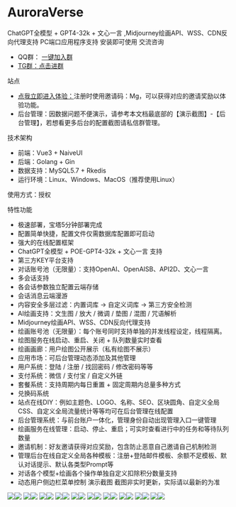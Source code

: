 # AuroraVerse
ChatGPT全模型 + GPT4-32k + 文心一言  ,Midjourney绘画API、WSS、CDN反向代理支持
PC端口应用程序支持 安装即可使用
交流咨询
- QQ群： <a target="_blank" href="http://qm.qq.com/cgi-bin/qm/qr?_wv=1027&k=35_dAT42wzB_EeIwtORTzdJ5XPqDB6KI&authKey=l8E%2Bm37lsE3XabTxwrEPmDecLMOFcTPD11lGtqsvmqltMW4tdZHjmeMGkao%2B%2FwXq&noverify=0&group_code=686489115">一键加入群 
- TG群：<a  target="_blank"  href="https://t.me/+c7OsQs5N2Rg0ZjYx">点击进群</a>

站点
- <a  target="_blank"  href="https://vip.talktoai.club/auth?type=register&invite=Mg">点我立即进入体验：</a>注册时使用邀请码：Mg，可以获得对应的邀请奖励以体验功能。
- 后台管理：因数据问题不便演示，请参考本文档最底部的【演示截图】-【后台管理】，若想看更多后台的配置截图请私信群管理。

技术架构
- 前端：Vue3 + NaiveUI
- 后端：Golang + Gin
- 数据支持：MySQL5.7 + Rkedis
- 运行环境：Linux、Windows、MacOS（推荐使用Linux）

使用方式：授权

特性功能
-  极速部署，宝塔5分钟部署完成
-  配置简单快捷，配置文件仅需数据库配置即可启动
-  强大的在线配置框架
-  ChatGPT全模型 + POE-GPT4-32k + 文心一言 支持
-  第三方KEY平台支持
-  对话账号池（无限量）：支持OpenAI、OpenAISB、API2D、文心一言
-  多会话支持
-  各会话参数独立配置云端存储
-  会话消息云端漫游
-  内容安全多层过滤：内置词库 -> 自定义词库 -> 第三方安全检测
-  AI绘画支持：文生图 / 放大 / 微调 / 垫图 / 混图 / 咒语解析
-  Midjourney绘画API、WSS、CDN反向代理支持
-  绘画账号池（无限量）：每个账号同时支持单独的并发线程设定，线程隔离。
-  绘图服务在线启动、重启、关闭 + 队列数量实时查看
-  绘画画廊：用户绘图公开展示（私有绘图不展示）
-  应用市场：可后台管理动态添加及其他管理
-  用户系统：登陆 / 注册 / 找回密码 / 修改密码等等
-  支付系统：微信 / 支付宝 / 自定义外链
-  套餐系统：支持周期内每日重置 + 固定周期内总量多种方式
-  兑换码系统
-  站点在线DIY：例如主题色、LOGO、名称、SEO、区块圆角、自定义全局CSS、自定义全局流量统计等等均可在后台管理在线配置
-  后台管理系统：与前台账户一体化，管理身份自动出现管理入口一键管理
-  绘画服务在线管理：启动、停止、重启；可实时查看进行中的任务和等待队列数量
-  邀请机制：好友邀请获得对应奖励，包含防止恶意自己邀请自己机制检测
-  管理后台在线自定义全局各种模板：注册+登陆邮件模板、余额不足模板、默认对话提示、默认各类型Prompt等
-  对话各个模型+绘画各个操作单独自定义扣除积分数量支持
-  动态用户侧边栏菜单控制
演示截图
截图非实时更新，实际请以最新的为准

<image src="https://github.com/dylanm199009/AuroraVerse/blob/main/1.png"/><image src="https://github.com/dylanm199009/AuroraVerse/blob/main/2.png"/>
<image src="https://github.com/dylanm199009/AuroraVerse/blob/main/3.png"/><image src="https://github.com/dylanm199009/AuroraVerse/blob/main/4.png"/>
<image src="https://github.com/dylanm199009/AuroraVerse/blob/main/5.png"/><image src="https://github.com/dylanm199009/AuroraVerse/blob/main/6.png"/>
<image src="https://github.com/dylanm199009/AuroraVerse/blob/main/7.png"/><image src="https://github.com/dylanm199009/AuroraVerse/blob/main/8.png"/>
<image src="https://github.com/dylanm199009/AuroraVerse/blob/main/9.png"/><image src="https://github.com/dylanm199009/AuroraVerse/blob/main/10.png"/>
<image src="https://github.com/dylanm199009/AuroraVerse/blob/main/11.png"/><image src="https://github.com/dylanm199009/AuroraVerse/blob/main/12.png"/>
<image src="https://github.com/dylanm199009/AuroraVerse/blob/main/13.png"/><image src="https://github.com/dylanm199009/AuroraVerse/blob/main/14.png"/>
<image src="https://github.com/dylanm199009/AuroraVerse/blob/main/15.png"/><image src="https://github.com/dylanm199009/AuroraVerse/blob/main/15-1.png"/>
<image src="https://github.com/dylanm199009/AuroraVerse/blob/main/16.png"/><image src="https://github.com/dylanm199009/AuroraVerse/blob/main/17.png"/>
<image src="https://github.com/dylanm199009/AuroraVerse/blob/main/18.png"/><image src="https://github.com/dylanm199009/AuroraVerse/blob/main/19.png"/>
